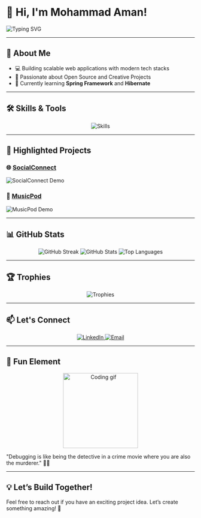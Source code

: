 # 👋 Hi, I'm Mohammad Aman!

![Typing SVG](https://readme-typing-svg.demolab.com?font=Fira+Code&size=24&pause=1000&color=F75800&center=true&vCenter=true&width=440&lines=Freelance+Web+Developer;Full+Stack+Developer;Tech+Explorer;Open+to+Collaboration!)

---



## 🌟 **About Me**
 
- 💻 Building scalable web applications with modern tech stacks  
- 🚀 Passionate about Open Source and Creative Projects  
- 🌱 Currently learning **Spring Framework** and **Hibernate**  

---

## 🛠️ **Skills & Tools**

<div align="center">
  <img src="https://skillicons.dev/icons?i=java,js,react,nodejs,spring,docker,git,hibernate" alt="Skills" />
</div>

---

## 🚀 **Highlighted Projects**

### 🌐 **[SocialConnect](https://github.com/amanbits/socialconnect)**  
![SocialConnect Demo](https://github-readme-stats.vercel.app/api/pin/?username=yourusername&repo=socialconnect&theme=radical)

### 🎵 **[MusicPod](https://github.com/amanbits/musicpod)**  
![MusicPod Demo](https://github-readme-stats.vercel.app/api/pin/?username=yourusername&repo=musicpod&theme=radical)

---

## 📊 **GitHub Stats**

<div align="center">
  <img src="https://github-readme-streak-stats.herokuapp.com/?user=amanbits&theme=radical" alt="GitHub Streak" />
  <img src="https://github-readme-stats.vercel.app/api?username=amanbits&show_icons=true&theme=radical" alt="GitHub Stats" />
  <img src="https://github-readme-stats.vercel.app/api/top-langs/?username=amanbits&layout=compact&theme=radical" alt="Top Languages" />
</div>

---

## 🏆 **Trophies**

<div align="center">
  <img src="https://github-profile-trophy.vercel.app/?username=amanbits&theme=dracula&margin-w=15&margin-h=15" alt="Trophies" />
</div>

---

## 📫 **Let's Connect**

<div align="center">
  <a href="https://linkedin.com/in/yourprofile" target="_blank">
    <img src="https://img.shields.io/badge/LinkedIn-0A66C2?style=for-the-badge&logo=linkedin&logoColor=white" alt="LinkedIn" />
  </a>
  <a href="mailto:yourname@gmail.com" target="_blank">
    <img src="https://img.shields.io/badge/Gmail-D14836?style=for-the-badge&logo=gmail&logoColor=white" alt="Email" />
  </a>
</div>

---

## 🎉 **Fun Element**

<div align="center">
  <img src="https://media.giphy.com/media/26xBP2pR3vAEXFgNa/giphy.gif" width="200" alt="Coding gif" />
</div>

"Debugging is like being the detective in a crime movie where you are also the murderer." 🕵️‍♂️

---

## 💡 **Let’s Build Together!**

Feel free to reach out if you have an exciting project idea. Let’s create something amazing! 🚀
